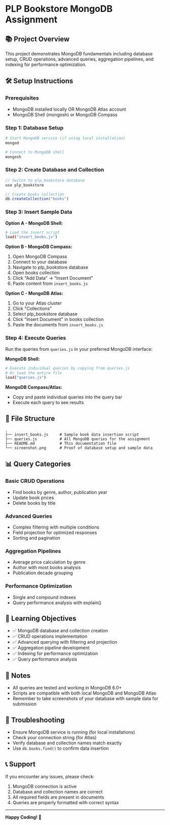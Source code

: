 # PLP Bookstore MongoDB Assignment

## 📚 Project Overview
This project demonstrates MongoDB fundamentals including database setup, CRUD operations, advanced queries, aggregation pipelines, and indexing for performance optimization.

## 🛠️ Setup Instructions

### Prerequisites
- MongoDB installed locally OR MongoDB Atlas account
- MongoDB Shell (mongosh) or MongoDB Compass

### Step 1: Database Setup
```bash
# Start MongoDB service (if using local installation)
mongod

# Connect to MongoDB shell
mongosh
```

### Step 2: Create Database and Collection
```javascript
// Switch to plp_bookstore database
use plp_bookstore

// Create books collection
db.createCollection("books")
```

### Step 3: Insert Sample Data
**Option A - MongoDB Shell:**
```bash
# Load the insert script
load("insert_books.js")
```

**Option B - MongoDB Compass:**
1. Open MongoDB Compass
2. Connect to your database
3. Navigate to plp_bookstore database
4. Open books collection
5. Click "Add Data" → "Insert Document"
6. Paste content from `insert_books.js`

**Option C - MongoDB Atlas:**
1. Go to your Atlas cluster
2. Click "Collections"
3. Select plp_bookstore database
4. Click "Insert Document" in books collection
5. Paste the documents from `insert_books.js`

### Step 4: Execute Queries
Run the queries from `queries.js` in your preferred MongoDB interface:

**MongoDB Shell:**
```bash
# Execute individual queries by copying from queries.js
# Or load the entire file
load("queries.js")
```

**MongoDB Compass/Atlas:**
- Copy and paste individual queries into the query bar
- Execute each query to see results

## 📁 File Structure
```
.
├── insert_books.js     # Sample book data insertion script
├── queries.js          # All MongoDB queries for the assignment
├── README.md           # This documentation file
└── screenshot.png      # Proof of database setup and sample data
```

## 📊 Query Categories

### Basic CRUD Operations
- Find books by genre, author, publication year
- Update book prices
- Delete books by title

### Advanced Queries
- Complex filtering with multiple conditions
- Field projection for optimized responses
- Sorting and pagination

### Aggregation Pipelines
- Average price calculation by genre
- Author with most books analysis
- Publication decade grouping

### Performance Optimization
- Single and compound indexes
- Query performance analysis with explain()

## 🎯 Learning Objectives
- ✅ MongoDB database and collection creation
- ✅ CRUD operations implementation
- ✅ Advanced querying with filtering and projection
- ✅ Aggregation pipeline development
- ✅ Indexing for performance optimization
- ✅ Query performance analysis

## 📝 Notes
- All queries are tested and working in MongoDB 6.0+
- Scripts are compatible with both local MongoDB and MongoDB Atlas
- Remember to take screenshots of your database with sample data for submission

## 🔧 Troubleshooting
- Ensure MongoDB service is running (for local installations)
- Check your connection string (for Atlas)
- Verify database and collection names match exactly
- Use `db.books.find()` to confirm data insertion

## 📞 Support
If you encounter any issues, please check:
1. MongoDB connection is active
2. Database and collection names are correct
3. All required fields are present in documents
4. Queries are properly formatted with correct syntax

---

**Happy Coding! 🚀** 